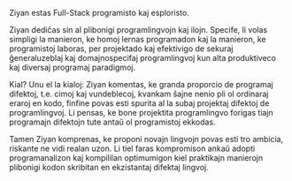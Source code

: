 Ziyan estas Full-Stack programisto kaj esploristo.

Ziyan dediĉas sin al plibonigi programlingvojn kaj ilojn. Specife, li volas simpligi la manieron, ke homoj lernas programadon kaj la manieron, ke programistoj laboras, per projektado kaj efektivigo de sekuraj ĝeneraluzeblaj kaj domajnospecifaj programlingvoj kun alta produktiveco kaj diversaj programaj paradigmoj.

Kial? Unu el la kialoj: Ziyan komentas, ke granda proporcio de programaj difektoj, t.e. cimoj kaj vundeblecoj, kvankam ŝajne nenio pli ol ordinaraj eraroj en kodo, finfine povas esti spurita al la subaj projektaj difektoj de programlingvoj. Li pensas, ke bone projektita programlingvo forigas tiajn programajn difektojn tute antaŭ ol programistoj ekkodas.

Tamen Ziyan komprenas, ke proponi novajn lingvojn povas esti tro ambicia, riskante ne vidi realan uzon. Li tiel faras kompromison ankaŭ adopti programanalizon kaj kompililan optimumigon kiel praktikajn manierojn plibonigi kodon skribitan en ekzistantaj difektaj lingvoj.
